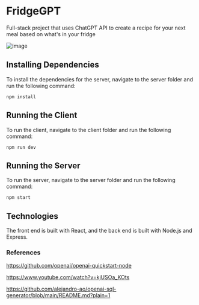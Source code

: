 # FridgeGPT
Full-stack project that uses ChatGPT API to create a recipe for your next meal based on what's in your fridge

![image](https://github.com/alexxliu/FridgeGPT/assets/72209628/5b4dc7b3-5224-4d34-b35c-07d97c245e72)

## Installing Dependencies

To install the dependencies for the server, navigate to the server folder and run the following command:

```
npm install
```

## Running the Client

To run the client, navigate to the client folder and run the following command:

```
npm run dev
```

## Running the Server

To run the server, navigate to the server folder and run the following command:

```
npm start
```

## Technologies

The front end is built with React, and the back end is built with Node.js and Express.


### References

https://github.com/openai/openai-quickstart-node

https://www.youtube.com/watch?v=kjUSOa_KOts

https://github.com/alejandro-ao/openai-sql-generator/blob/main/README.md?plain=1
